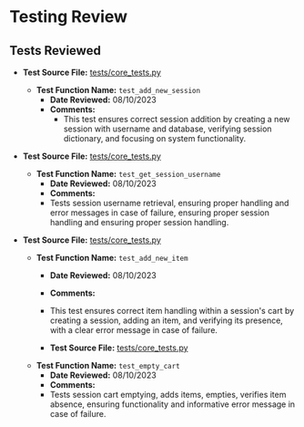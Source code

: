 # Testing Review

## Tests Reviewed

- **Test Source File:** [tests/core_tests.py](../../tests/core_tests.py)
  - **Test Function Name:** `test_add_new_session`
    - **Date Reviewed:** 08/10/2023
    - **Comments:**
      - This test ensures correct session addition by creating a new session with username and database, verifying session dictionary, and focusing on system functionality.

- **Test Source File:** [tests/core_tests.py](../../tests/core_tests.py)
  - **Test Function Name:** `test_get_session_username`
    - **Date Reviewed:** 08/10/2023
    - **Comments:**
    - Tests session username retrieval, ensuring proper handling and error messages in case of failure, ensuring proper session handling and ensuring proper session handling. 

- **Test Source File:** [tests/core_tests.py](../../tests/core_tests.py)
  - **Test Function Name:** `test_add_new_item`
    - **Date Reviewed:** 08/10/2023
    - **Comments:**
    - This test ensures correct item handling within a session's cart by creating a session, adding an item, and verifying its presence, with a clear error message in case of failure.

    - **Test Source File:** [tests/core_tests.py](../../tests/core_tests.py)
  - **Test Function Name:** `test_empty_cart`
    - **Date Reviewed:** 08/10/2023
    - **Comments:**
    - Tests session cart emptying, adds items, empties, verifies item absence, ensuring functionality and informative error message in case of failure.